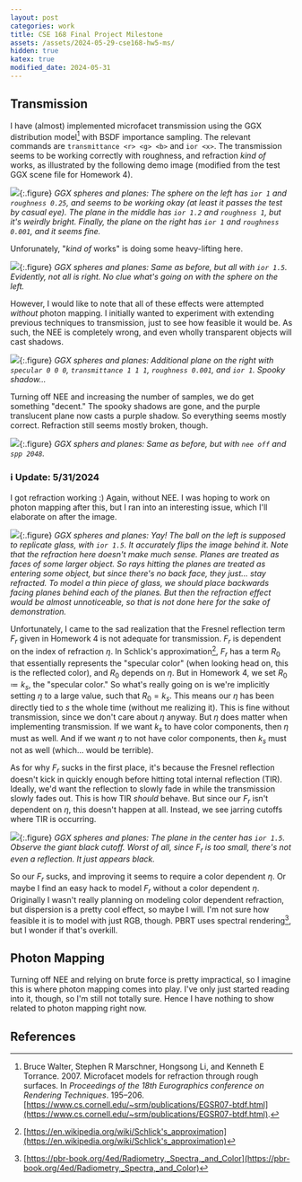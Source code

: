 ```yaml
---
layout: post
categories: work
title: CSE 168 Final Project Milestone
assets: /assets/2024-05-29-cse168-hw5-ms/
hidden: true
katex: true
modified_date: 2024-05-31
---
```


## Transmission

I have (almost) implemented microfacet transmission using the GGX distribution model[^1] with BSDF importance sampling. The relevant commands are `transmittance <r> <g> <b>` and `ior <x>`. The transmission seems to be working correctly with roughness, and refraction *kind of* works, as illustrated by the following demo image (modified from the test GGX scene file for Homework 4).

<a name="ggx-good"></a>
![]({{page.assets}}ggx-good.png){:.figure}
*GGX spheres and planes: The sphere on the left has `ior 1` and `roughness 0.25`, and seems to be working okay (at least it passes the test by casual eye). The plane in the middle has `ior 1.2` and `roughness 1`, but it's weirdly bright. Finally, the plane on the right has `ior 1` and `roughness 0.001`, and it seems fine.*

Unforunately, "*kind of* works" is doing some heavy-lifting here.

![]({{page.assets}}ggx-bad.png){:.figure}
*GGX spheres and planes: Same as before, but all with `ior 1.5`. Evidently, not all is right. No clue what's going on with the sphere on the left.*

However, I would like to note that all of these effects were attempted *without* photon mapping. I initially wanted to experiment with extending previous techniques to transmission, just to see how feasible it would be. As such, the NEE is completely wrong, and even wholly transparent objects will cast shadows.

![]({{page.assets}}ggx-nee-on.png){:.figure}
*GGX spheres and planes: Additional plane on the right with `specular 0 0 0`, `transmittance 1 1 1`, `roughness 0.001`, and `ior 1`. Spooky shadow...*

Turning off NEE and increasing the number of samples, we do get something "decent." The spooky shadows are gone, and the purple translucent plane now casts a purple shadow. So everything seems mostly correct. Refraction still seems mostly broken, though.

![]({{page.assets}}ggx-nee-off.png){:.figure}
*GGX sphers and planes: Same as before, but with `nee off` and `spp 2048`.*

### ℹ️ Update: 5/31/2024

I got refraction working :) Again, without NEE. I was hoping to work on photon mapping after this, but I ran into an interesting issue, which I'll elaborate on after the image.

![]({{page.assets}}ggx-refraction.png){:.figure}
*GGX spheres and planes: Yay! The ball on the left is supposed to replicate glass, with `ior 1.5`. It accurately flips the image behind it. Note that the refraction here doesn't make much sense. Planes are treated as faces of some larger object. So rays hitting the planes are treated as entering some object, but since there's no back face, they just... stay refracted. To model a thin piece of glass, we should place backwards facing planes behind each of the planes. But then the refraction effect would be almost unnoticeable, so that is not done here for the sake of demonstration.*

Unfortunately, I came to the sad realization that the Fresnel reflection term $F_r$ given in Homework 4 is not adequate for transmission. $F_r$ is dependent on the index of refraction $\eta$. In Schlick's approximation[^2], $F_r$ has a term $R_0$ that essentially represents the "specular color" (when looking head on, this is the reflected color), and $R_0$ depends on $\eta$. But in Homework 4, we set $R_0 \coloneqq k_s$, the "specular color." So what's really going on is we're implicitly setting $\eta$ to a large value, such that $R_0 = k_s$. This means our $\eta$ has been directly tied to $s$ the whole time (without me realizing it). This is fine without transmission, since we don't care about $\eta$ anyway. But $\eta$ does matter when implementing transmission. If we want $k_s$ to have color components, then $\eta$ must as well. And if we want $\eta$ to not have color components, then $k_s$ must not as well (which... would be terrible).

As for why $F_r$ sucks in the first place, it's because the Fresnel reflection doesn't kick in quickly enough before hitting total internal reflection (TIR). Ideally, we'd want the reflection to slowly fade in while the transmission slowly fades out. This is how TIR *should* behave. But since our $F_r$ isn't dependent on $\eta$, this doesn't happen at all. Instead, we see jarring cutoffs where TIR is occurring.

![]({{page.assets}}ggx-bad-fresnel.png){:.figure}
*GGX spheres and planes: The plane in the center has `ior 1.5`. Observe the giant black cutoff. Worst of all, since $F_r$ is too small, there's not even a reflection. It just appears black.*

So our $F_r$ sucks, and improving it seems to require a color dependent $\eta$. Or maybe I find an easy hack to model $F_r$ without a color dependent $\eta$. Originally I wasn't really planning on modeling color dependent refraction, but dispersion is a pretty cool effect, so maybe I will. I'm not sure how feasible it is to model with just RGB, though. PBRT uses spectral rendering[^3], but I wonder if that's overkill.

## Photon Mapping

Turning off NEE and relying on brute force is pretty impractical, so I imagine this is where photon mapping comes into play. I've only just started reading into it, though, so I'm still not totally sure. Hence I have nothing to show related to photon mapping right now.

## References

[^1]: Bruce Walter, Stephen R Marschner, Hongsong Li, and Kenneth E Torrance. 2007. Microfacet models for refraction through rough surfaces. In *Proceedings of the 18th Eurographics conference on Rendering Techniques*. 195–206. [https://www.cs.cornell.edu/~srm/publications/EGSR07-btdf.html](https://www.cs.cornell.edu/~srm/publications/EGSR07-btdf.html).

[^2]: [https://en.wikipedia.org/wiki/Schlick's_approximation](https://en.wikipedia.org/wiki/Schlick's_approximation)

[^3]: [https://pbr-book.org/4ed/Radiometry,_Spectra,_and_Color](https://pbr-book.org/4ed/Radiometry,_Spectra,_and_Color)
